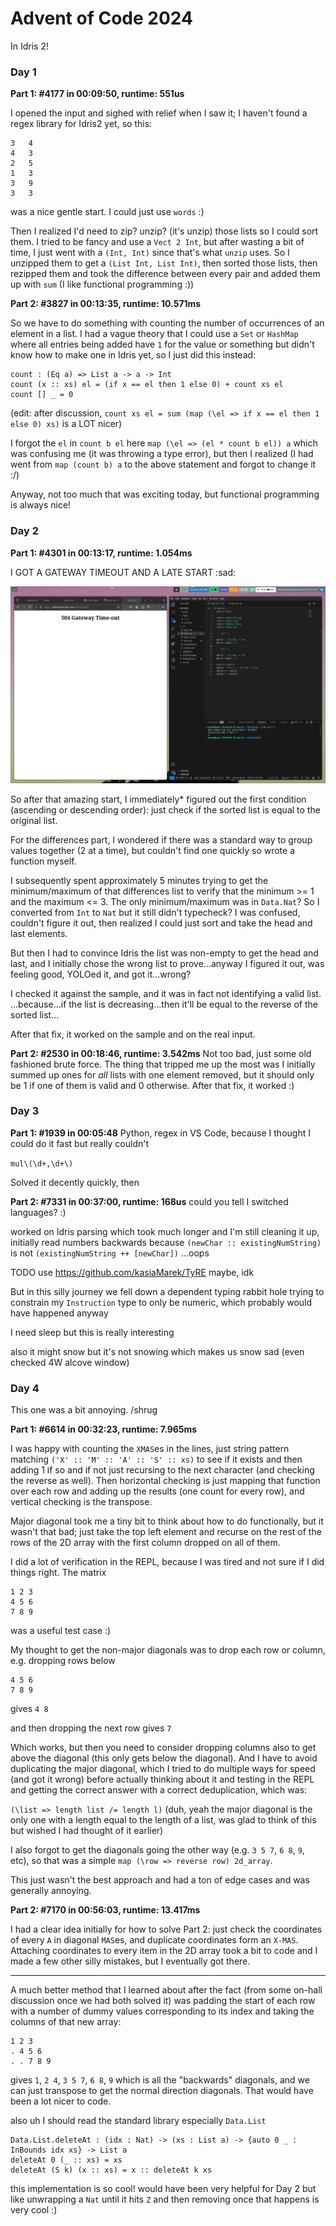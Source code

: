 # Advent of Code 2024

In Idris 2!

### Day 1
**Part 1: #4177 in 00:09:50, runtime: 551us**

I opened the input and sighed with relief when I saw it; I haven't found a regex library for Idris2 yet, so this:
```
3   4
4   3
2   5
1   3
3   9
3   3
```
was a nice gentle start. I could just use `words` :)

Then I realized I'd need to zip? unzip? (it's unzip) those lists so I could sort them. I tried to be fancy and use a `Vect 2 Int`, but after wasting a bit of time, I just went with a `(Int, Int)` since that's what `unzip` uses. So I unzipped them to get a `(List Int, List Int)`, then sorted those lists, then rezipped them and took the difference between every pair and added them up with `sum` (I like functional programming :))

**Part 2: #3827 in 00:13:35, runtime: 10.571ms**

So we have to do something with counting the number of occurrences of an element in a list. I had a vague theory that I could use a `Set` or `HashMap` where all entries being added have `1` for the value or something but didn't know how to make one in Idris yet, so I just did this instead:
```
count : (Eq a) => List a -> a -> Int
count (x :: xs) el = (if x == el then 1 else 0) + count xs el
count [] _ = 0
```
(edit: after discussion, `count xs el = sum (map (\el => if x == el then 1 else 0) xs)` is a LOT nicer)

I forgot the `el` in `count b el` here `map (\el => (el * count b el)) a` which was confusing me (it was throwing a type error), but then I realized (I had went from `map (count b) a` to the above statement and forgot to change it :/)

Anyway, not too much that was exciting today, but functional programming is always nice!

### Day 2
**Part 1: #4301 in 00:13:17, runtime: 1.054ms**

I GOT A GATEWAY TIMEOUT AND A LATE START :sad:

![](gateway_timeout.png)

So after that amazing start, I immediately* figured out the first condition (ascending or descending order): just check if the sorted list is equal to the original list.

For the differences part, I wondered if there was a standard way to group values together (2 at a time), but couldn't find one quickly so wrote a function myself.

I subsequently spent approximately 5 minutes trying to get the minimum/maximum of that differences list to verify that the minimum >= 1 and the maximum <= 3. The only minimum/maximum was in `Data.Nat`? So I converted from `Int` to `Nat` but it still didn't typecheck? I was confused, couldn't figure it out, then realized I could just sort and take the head and last elements.

But then I had to convince Idris the list was non-empty to get the head and last, and I initially chose the wrong list to prove...anyway I figured it out, was feeling good, YOLOed it, and got it...wrong?

I checked it against the sample, and it was in fact not identifying a valid list. ...because...if the list is decreasing...then it'll be equal to the reverse of the sorted list...

After that fix, it worked on the sample and on the real input.

**Part 2: #2530 in 00:18:46, runtime: 3.542ms**
Not too bad, just some old fashioned brute force. The thing that tripped me up the most was I initially summed up ones for *all* lists with one element removed, but it should only be 1 if one of them is valid and 0 otherwise. After that fix, it worked :)

### Day 3

**Part 1: #1939 in 00:05:48**
Python, regex in VS Code, because I thought I could do it fast but really couldn't

`mul\(\d+,\d+\)`

Solved it decently quickly, then

**Part 2: #7331 in 00:37:00, runtime: 168us**
could you tell I switched languages? :)

worked on Idris parsing which took much longer and I'm still cleaning it up, initially read numbers backwards because `(newChar :: existingNumString)` is not `(existingNumString ++ [newChar])` ...oops

TODO use https://github.com/kasiaMarek/TyRE maybe, idk

But in this silly journey we fell down a dependent typing rabbit hole trying to constrain my `Instruction` type to only be numeric, which probably would have happened anyway

I need sleep but this is really interesting

also it might snow but it's not snowing which makes us snow sad (even checked 4W alcove window)

### Day 4
This one was a bit annoying. /shrug

**Part 1: #6614 in 00:32:23, runtime: 7.965ms**

I was happy with counting the `XMAS`es in the lines, just string pattern matching `('X' :: 'M' :: 'A' :: 'S' :: xs)` to see if it exists and then adding 1 if so and if not just recursing to the next character (and checking the reverse as well). Then horizontal checking is just mapping that function over each row and adding up the results (one count for every row), and vertical checking is the transpose.

Major diagonal took me a tiny bit to think about how to do functionally, but it wasn't that bad; just take the top left element and recurse on the rest of the rows of the 2D array with the first column dropped on all of them. 

I did a lot of verification in the REPL, because I was tired and not sure if I did things right. The matrix
```
1 2 3
4 5 6
7 8 9
```
was a useful test case :)

My thought to get the non-major diagonals was to drop each row or column, e.g. dropping rows below
```
4 5 6
7 8 9
```
gives `4 8`

and then dropping the next row gives `7`

Which works, but then you need to consider dropping columns also to get above the diagonal (this only gets below the diagonal). And I have to avoid duplicating the major diagonal, which I tried to do multiple ways for speed (and got it wrong) before actually thinking about it and testing in the REPL and getting the correct answer with a correct deduplication, which was:

`(\list => length list /= length l)` (duh, yeah the major diagonal is the only one with a length equal to the length of a list, was glad to think of this but wished I had thought of it earlier)

I also forgot to get the diagonals going the other way (e.g. `3 5 7`, `6 8`, `9`, etc), so that was a simple `map (\row => reverse row) 2d_array`.

This just wasn't the best approach and had a ton of edge cases and was generally annoying.

**Part 2: #7170 in 00:56:03, runtime: 13.417ms**

I had a clear idea initially for how to solve Part 2: just check the coordinates of every `A` in diagonal `MAS`es, and duplicate coordinates form an `X-MAS`. Attaching coordinates to every item in the 2D array took a bit to code and I made a few other silly mistakes, but I eventually got there.

---

A much better method that I learned about after the fact (from some on-hall discussion once we had both solved it) was padding the start of each row with a number of dummy values corresponding to its index and taking the columns of that new array:
```
1 2 3
. 4 5 6
. . 7 8 9
```
gives `1`, `2 4`, `3 5 7`, `6 8`, `9` which is all the "backwards" diagonals, and we can just transpose to get the normal direction diagonals. That would have been a lot nicer to code.

also uh I should read the standard library especially `Data.List`
```
Data.List.deleteAt : (idx : Nat) -> (xs : List a) -> {auto 0 _ : InBounds idx xs} -> List a
deleteAt 0 (_ :: xs) = xs
deleteAt (S k) (x :: xs) = x :: deleteAt k xs
```
this implementation is so cool! would have been very helpful for Day 2 but like unwrapping a `Nat` until it hits `Z` and then removing once that happens is very cool :)